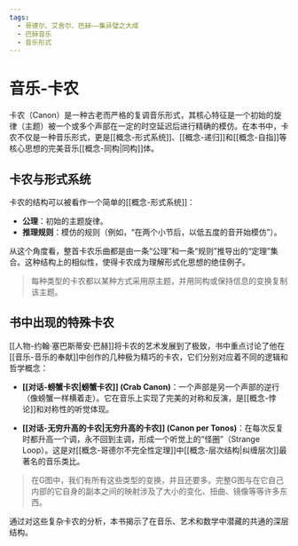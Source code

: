 ```yaml
---
tags:
  - 哥德尔、艾舍尔、巴赫——集异璧之大成
  - 巴赫音乐
  - 音乐形式
---
```


# 音乐-卡农

卡农（Canon）是一种古老而严格的复调音乐形式，其核心特征是一个初始的旋律（主题）被一个或多个声部在一定的时空延迟后进行精确的模仿。在本书中，卡农不仅是一种音乐形式，更是[[概念-形式系统]]、[[概念-递归]]和[[概念-自指]]等核心思想的完美音乐[[概念-同构|同构]]体。

## 卡农与形式系统

卡农的结构可以被看作一个简单的[[概念-形式系统]]：
- **公理**：初始的主题旋律。
- **推理规则**：模仿的规则（例如，“在两个小节后，以低五度的音开始模仿”）。

从这个角度看，整首卡农乐曲都是由一条“公理”和一条“规则”推导出的“定理”集合。这种结构上的相似性，使得卡农成为理解形式化思想的绝佳例子。

> 每种类型的卡农都以某种方式采用原主题，并用同构或保持信息的变换复制该主题。

## 书中出现的特殊卡农

[[人物-约翰·塞巴斯蒂安·巴赫]]将卡农的艺术发展到了极致，书中重点讨论了他在[[音乐-音乐的奉献]]中创作的几种极为精巧的卡农，它们分别对应着不同的逻辑和哲学概念：

- **[[对话-螃蟹卡农|螃蟹卡农]] (Crab Canon)**：一个声部是另一个声部的逆行（像螃蟹一样横着走）。它在音乐上实现了完美的对称和反演，是[[概念-悖论]]和对称性的听觉体现。

- **[[对话-无穷升高的卡农|无穷升高的卡农]] (Canon per Tonos)**：在每次反复时都升高一个调，永不回到主调，形成一个听觉上的“怪圈”（Strange Loop）。这是对[[概念-哥德尔不完全性定理]]中[[概念-层次结构|纠缠层次]]最著名的音乐类比。

> 在G图中，我们有所有这些类型的变换，并且还要多。完整G图与在它自己内部的它自身的副本之间的映射涉及了大小的变化、扭曲、镜像等等许多东西。

通过对这些复杂卡农的分析，本书揭示了在音乐、艺术和数学中潜藏的共通的深层结构。
